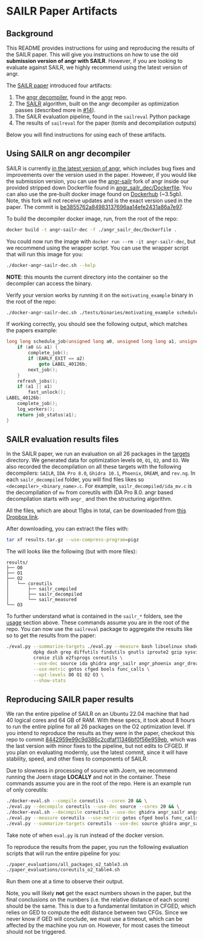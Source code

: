 # SAILR Paper Artifacts
## Background
This README provides instructions for using and reproducing the results of the SAILR paper.
This will give you instructions on how to use the old **submission version of angr with SAILR**.
However, if you are looking to evaluate against SAILR, we highly recommend using the latest version of angr.

The [SAILR paper](https://www.zionbasque.com/files/publications/sailr_usenix24.pdf) introduced four artifacts:
1. The [angr decompiler](https://github.com/angr/angr/tree/master/angr/analyses/decompiler), found in the [angr](https://github.com/angr/angr) repo.
2. The [SAILR](https://github.com/angr/angr/tree/master/angr/analyses/decompiler/optimization_passes) algorithm,
   built on the angr decompiler as optimization passes (described more in [#14](https://github.com/mahaloz/sailr-eval/issues/14)).
3. The SAILR evaluation pipeline, found in the `sailreval` Python package
4. The results of `sailreval` for the paper (tomls and decompilation outputs)

Below you will find instructions for using each of these artifacts.

## Using SAILR on angr decompiler
SAILR is currently [in the latest version of angr](https://github.com/angr/angr/issues/4229), which includes bug fixes
and improvements over the version used in the paper.
However, if you would like the submission version, you can use the [angr-sailr](https://github.com/mahaloz/angr-sailr/tree/be3855762a84983137696aa14efe2431a86a7e97)
fork of angr inside our provided stripped down Dockerfile found in [angr_sailr_dec/Dockerfile](./angr_sailr_dec/Dockerfile).
You can also use the pre-built docker image found on [Dockerhub](https://hub.docker.com/r/mahaloz/angr-sailr-dec) (~3.5gb).
Note, this fork will not receive updates and is the exact version used in the paper.
The commit is [be3855762a84983137696aa14efe2431a86a7e97](https://github.com/mahaloz/angr-sailr/tree/be3855762a84983137696aa14efe2431a86a7e97).

To build the decompiler docker image, run, from the root of the repo:
```bash
docker build -t angr-sailr-dec -f ./angr_sailr_dec/Dockerfile .
```

You could now run the image with `docker run --rm -it angr-sailr-dec`, but we recommend using the wrapper script.
You can use the wrapper script that will run this image for you:
```bash
./docker-angr-sailr-dec.sh --help
```

**NOTE**: this mounts the current directory into the container so the decompiler can access the binary.


Verify your version works by running it on the `motivating_example` binary in the root of the repo:
```bash 
./docker-angr-sailr-dec.sh ./tests/binaries/motivating_example schedule_job --structuring-algo sailr
```

If working correctly, you should see the following output, which matches the papers example:
```c
long long schedule_job(unsigned long a0, unsigned long long a1, unsigned long a2) {
    if (a0 && a1) {
        complete_job();
        if (EARLY_EXIT == a2)
            goto LABEL_40126b;
        next_job();
    }
    refresh_jobs();
    if (a1 || a1)
        fast_unlock();
LABEL_40126b:
    complete_job();
    log_workers();
    return job_status(a1);
}
```

## SAILR evaluation results files
In the SAILR paper, we run an evaluation on all 26 packages in the [targets](./targets) directory.
We generated data for optimization levels `O0`, `O1`, `O2`, and `O3`.
We also recorded the decompilation on all these targets with the following decompilers:
`SAILR`, `IDA Pro 8.0`, `Ghidra 10.1`, `Phoenix`, `DREAM`, and `rev.ng`. In each `sailr_decompiled` folder,
you will find files likes so `<decompiler>_<binary_name>.c`. For example, `sailr_decompiled/ida_mv.c` is the decompilation
of `mv` from coreutils with IDA Pro 8.0. angr based decompilation starts with `angr_` and then the structuring algorithm.

All the files, which are about 11gbs in total, can be downloaded from [this Dropbox link](https://www.dropbox.com/scl/fi/ez5ra4yzxrynio7opxquo/results.tar.gz?rlkey=vi5ntdw48a9ohfnd0x8p32ael&dl=0).

After downloading, you can extract the files with:
```bash
tar xf results.tar.gz --use-compress-program=pigz
```

The will looks like the following (but with more files):
```tree
results/
├── O0
├── O1
├── O2
│   └── coreutils
│       ├── sailr_compiled
│       ├── sailr_decompiled
│       └── sailr_measured
└── O3
```

To further understand what is contained in the `sailr_*` folders, see the [usage](#usage) section above.
These commands assume you are in the root of the repo.
You can now use the `sailreval` package to aggregate the results like so to get the results from the paper:
```bash
./eval.py --summarize-targets ./eval.py --measure bash libselinux shadow libedit base-passwd openssh-portable \
          dpkg dash grep diffutils findutils gnutls iproute2 gzip sysvinit bzip2 libacl libexpat libbsd tar rsyslog \
          cronie zlib e2fsprogs coreutils \
          --use-dec source ida ghidra angr_sailr angr_phoenix angr_dream angr_comb \
          --use-metric gotos cfged bools func_calls \
          --opt-levels O0 O1 O2 O3 \
          --show-stats
```

## Reproducing SAILR paper results
We ran the entire pipeline of SAILR on an Ubuntu 22.04 machine that had 40 logical cores and 64 GB of RAM.
With these specs, it took about 8 hours to run the entire pipline for all 26 packages on the O2 optimization level.
If you intend to reproduce the results as they were in the paper, checkout this repo to commit [8442959e99c9d386c2cdfaf11346bf0f56e959eb](https://github.com/mahaloz/sailr-eval/commit/8442959e99c9d386c2cdfaf11346bf0f56e959eb),
which was the last version with minor fixes to the pipeline, but not edits to CFGED.
If you plan on evaluating modernly, use the latest commit, since it will have stability, speed, and other fixes to components of SAILR.

Due to slowness in processing of source with Joern, we recommend running the Joern stage **LOCALLY** and not in the
container. These commands assume you are in the root of the repo. Here is an example run of only coreutils:
```bash
./docker-eval.sh --compile coreutils --cores 20 && \
./eval.py --decompile coreutils --use-dec source --cores 20 && \
./docker-eval.sh --decompile coreutils --use-dec ghidra angr_sailr angr_phoenix angr_dream angr_comb --cores 20 && \
./eval.py --measure coreutils --use-metric gotos cfged bools func_calls --use-dec source ghidra angr_sailr angr_phoenix angr_dream angr_comb --cores 20 && \
./eval.py --summarize-targets coreutils --use-dec source ghidra angr_sailr angr_phoenix angr_dream angr_comb --use-metric gotos cfged bools func_calls --show-stats
```
Take note of when `eval.py` is run instead of the docker version.

To reproduce the results from the paper, you run the following evaluation scripts that will run the entire pipeline for you:
```bash
./paper_evaluations/all_packages_o2_table3.sh
./paper_evaluations/coreutils_o2_table4.sh
```

Run them one at a time to observe their output.

Note, you will likely **not** get the exact numbers shown in the paper, but the final conclusions on the numbers (i.e. the relative distance of each score) should be the same.
This is due to a fundamental limitation in CFGED, which relies on GED to compute the edit distance between two CFGs.
Since we never know if GED will conclude, we must use a timeout, which can be affected by the machine you run on.
However, for most cases the timeout should not be triggered.
